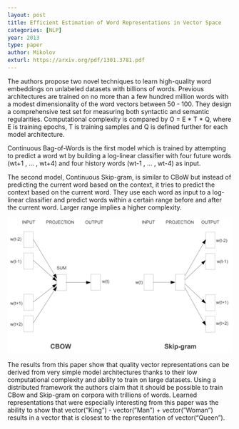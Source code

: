 ```yaml
---
layout: post
title: Efficient Estimation of Word Representations in Vector Space
categories: [NLP]
year: 2013
type: paper
author: Mikolov
exturl: https://arxiv.org/pdf/1301.3781.pdf
---
```


The authors propose two novel techniques to learn high-quality word embeddings on unlabeled datasets with billions of words. Previous architectures are trained on no more than a few hundred million words with a modest dimensionality of the word vectors between 50 - 100. They design a comprehensive test set for measuring both syntactic and semantic regularities. Computational complexity is compared by O = E * T * Q, where E is training epochs, T is training samples and Q is defined further for each model architecture. 

Continuous Bag-of-Words is the first model which is trained by attempting to predict a word wt by building a log-linear classifier with four future words (wt+1 , … , wt+4) and four history words (wt-1 , … , wt-4)  as input.

The second model, Continuous Skip-gram, is similar to CBoW but instead of predicting the current word based on the context, it tries to predict the context based on the current word. They use each word as input to a log-linear classifier and predict words within a certain range before and after the current word. Larger range implies a higher complexity.

![](/images/cbowskipgram.png)

The results from this paper show that quality vector representations can be derived from very simple model architectures thanks to their low computational complexity and ability to train on large datasets. Using a distributed framework the authors claim that it should be possible to train CBow and Skip-gram on corpora with trillions of words. Learned representations that were especially interesting from this paper was the ability to show that vector(”King”) - vector(”Man”) + vector(”Woman”) results in a vector that is closest to the representation of vector(“Queen”). 
